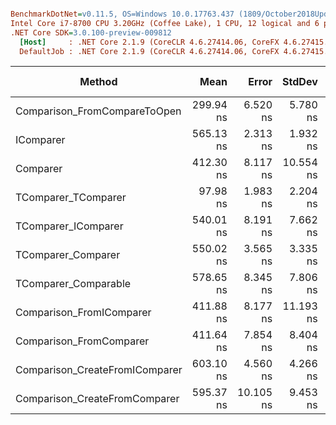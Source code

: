 ``` ini

BenchmarkDotNet=v0.11.5, OS=Windows 10.0.17763.437 (1809/October2018Update/Redstone5)
Intel Core i7-8700 CPU 3.20GHz (Coffee Lake), 1 CPU, 12 logical and 6 physical cores
.NET Core SDK=3.0.100-preview-009812
  [Host]     : .NET Core 2.1.9 (CoreCLR 4.6.27414.06, CoreFX 4.6.27415.01), 64bit RyuJIT
  DefaultJob : .NET Core 2.1.9 (CoreCLR 4.6.27414.06, CoreFX 4.6.27415.01), 64bit RyuJIT


```
|                         Method |      Mean |     Error |    StdDev | Ratio | RatioSD |  Gen 0 | Gen 1 | Gen 2 | Allocated |
|------------------------------- |----------:|----------:|----------:|------:|--------:|-------:|------:|------:|----------:|
|   Comparison_FromCompareToOpen | 299.94 ns |  6.520 ns |  5.780 ns |  0.53 |    0.01 |      - |     - |     - |         - |
|                      IComparer | 565.13 ns |  2.313 ns |  1.932 ns |  1.00 |    0.00 |      - |     - |     - |         - |
|                       Comparer | 412.30 ns |  8.117 ns | 10.554 ns |  0.72 |    0.02 |      - |     - |     - |         - |
|            TComparer_TComparer |  97.98 ns |  1.983 ns |  2.204 ns |  0.17 |    0.00 |      - |     - |     - |         - |
|            TComparer_IComparer | 540.01 ns |  8.191 ns |  7.662 ns |  0.96 |    0.01 |      - |     - |     - |         - |
|             TComparer_Comparer | 550.02 ns |  3.565 ns |  3.335 ns |  0.97 |    0.01 |      - |     - |     - |         - |
|           TComparer_Comparable | 578.65 ns |  8.345 ns |  7.806 ns |  1.02 |    0.01 |      - |     - |     - |         - |
|       Comparison_FromIComparer | 411.88 ns |  8.177 ns | 11.193 ns |  0.73 |    0.02 |      - |     - |     - |         - |
|        Comparison_FromComparer | 411.64 ns |  7.854 ns |  8.404 ns |  0.73 |    0.02 |      - |     - |     - |         - |
| Comparison_CreateFromIComparer | 603.10 ns |  4.560 ns |  4.266 ns |  1.07 |    0.01 | 0.0095 |     - |     - |      64 B |
|  Comparison_CreateFromComparer | 595.37 ns | 10.105 ns |  9.453 ns |  1.05 |    0.02 | 0.0095 |     - |     - |      64 B |
